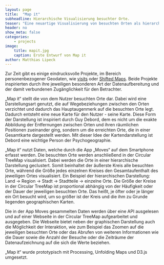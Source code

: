 ```yaml
---
layout: page
title:  "Map it"
subheadline: Hierarchische Visualisierung besuchter Orte.
teaser: "Eine neuartige Visualisierung von besuchten Orten als hierarchische Circular Tree Map, um eine persönliche Karte zu erstellen."
header: no
show_meta: false
categories:
    - projects
image:
    title: mapit.jpg
    caption: Erste Entwurf von Map it
author: Matthias Lipeck
---
```


Zur Zeit gibt es einige eindrucksvolle Projekte, im Bereich personenbezogener Geodaten, wie [visits](http://v.isits.in) oder [Shifted Maps](http://shifted-maps.com). Beide Projekte inspirierten durch ihre jeweiligen besonderen Art der Datenaufbereitung und der damit verbundenen Zugänglichkeit für den Betrachter.


„Map it“ stellt die von dem Nutzer besuchten Orte dar. Dabei wird eine Darstellungsart genutzt, die auf Wegebeziehungen zwischen den Orten verzichtet und dadurch das Hauptaugenmerk auf die besuchten Orte legt.
Dadurch entsteht eine neue Karte für den Nutzer - seine Karte. Diese Form der Darstellung ist inspiriert durch Guy Debord, dem es nicht um die exakte Abbildung der Entfernungen zwischen Orten und ihren räumlichen Positionen zueinander ging, sondern um die erreichten Orte, die in einer Gesamtkarte dargestellt werden. Mit dieser Idee der Kartendarstellung ist Debord eine wichtige Person der Psychogeographie.

„Map it“ nutzt Daten, welche durch die App „Moves“ auf dem Smartphone erfasst werden. Die besuchten Orte werden anschließend in der Circular TreeMap visualisiert. Dabei werden die Orte in einer hierarchische Darstellung geclustert. Somit beinhaltet der äußerste Kreis alle besuchten Orte, während die Größe jedes einzelnen Kreises den Gesamtaufenthalt des jeweiligen Ortes visualisiert. Ein Beispiel der hierarchischen Darstellung: Land → Region → Stadt → Stadtteile → einzelne Orte. Die Größe der Kreise in der Circular TreeMap ist proportional abhängig von der Häufigkeit oder der Dauer der jeweiligen besuchten Orte. Das heißt, je öfter oder je länger ein Ort besucht wird, um so größer ist der Kreis und die ihm zu Grunde liegenden geographischen Karten.

Die in der App Moves gesammelten Daten werden über eine API ausgelesen und auf einer Webseite in der Circular TreeMap aufgearbeitet und ausgegeben. Die Webseite bietet neben der graphischen Darstellung auch die Möglichkeit der Interaktion, wie zum Beispiel das Zoomen auf die jeweiligen besuchten Orte oder das Abrufen von weiteren Informationen wie die Dauer sowie die Anzahl der Besuche oder die Zeiträume der Datenaufzeichnung auf die sich die Werte beziehen.

„Map it“ wurde prototypisch mit Processing, Unfolding Maps und D3.js umgesetzt.

<!--
<figure>
  <img src="{{ site.urlimg }}/radialtreeplaces.jpg" />
  <figcaption >Eine Bildbeschreibung</figcaption>
</figure>
-->
